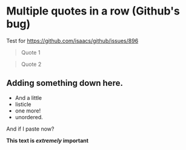 # Multiple quotes in a row (Github's bug)

Test for https://github.com/isaacs/github/issues/896

> Quote 1

<!-- -->

> Quote 2

## Adding something down here.

- And a little
- listicle
- one more!
- unordered.

And if I paste now?

**This text is _extremely_ important**

